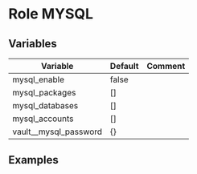 # Role MYSQL

## Variables

| Variable              | Default | Comment |
|-----------------------|---------|---------|
| mysql_enable          | false   |         |
| mysql_packages        | []      |         |
| mysql_databases       | []      |         |
| mysql_accounts        | []      |         |
| vault__mysql_password | {}      |         |

## Examples
